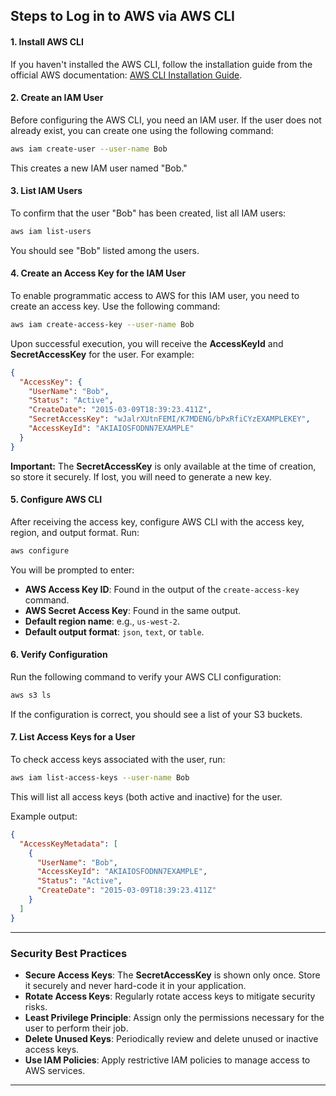 

## Steps to Log in to AWS via AWS CLI

#### 1. **Install AWS CLI**
If you haven't installed the AWS CLI, follow the installation guide from the official AWS documentation: [AWS CLI Installation Guide](https://docs.aws.amazon.com/cli/latest/userguide/install-cliv2.html).

#### 2. **Create an IAM User**
Before configuring the AWS CLI, you need an IAM user. If the user does not already exist, you can create one using the following command:

```bash
aws iam create-user --user-name Bob
```
This creates a new IAM user named "Bob."

#### 3. **List IAM Users**
To confirm that the user "Bob" has been created, list all IAM users:

```bash
aws iam list-users
```

You should see "Bob" listed among the users.

#### 4. **Create an Access Key for the IAM User**
To enable programmatic access to AWS for this IAM user, you need to create an access key. Use the following command:

```bash
aws iam create-access-key --user-name Bob
```

Upon successful execution, you will receive the **AccessKeyId** and **SecretAccessKey** for the user. For example:

```json
{
  "AccessKey": {
    "UserName": "Bob",
    "Status": "Active",
    "CreateDate": "2015-03-09T18:39:23.411Z",
    "SecretAccessKey": "wJalrXUtnFEMI/K7MDENG/bPxRfiCYzEXAMPLEKEY",
    "AccessKeyId": "AKIAIOSFODNN7EXAMPLE"
  }
}
```

**Important:** The **SecretAccessKey** is only available at the time of creation, so store it securely. If lost, you will need to generate a new key.

#### 5. **Configure AWS CLI**
After receiving the access key, configure AWS CLI with the access key, region, and output format. Run:

```bash
aws configure
```

You will be prompted to enter:

- **AWS Access Key ID**: Found in the output of the `create-access-key` command.
- **AWS Secret Access Key**: Found in the same output.
- **Default region name**: e.g., `us-west-2`.
- **Default output format**: `json`, `text`, or `table`.

#### 6. **Verify Configuration**
Run the following command to verify your AWS CLI configuration:

```bash
aws s3 ls
```

If the configuration is correct, you should see a list of your S3 buckets.

#### 7. **List Access Keys for a User**
To check access keys associated with the user, run:

```bash
aws iam list-access-keys --user-name Bob
```

This will list all access keys (both active and inactive) for the user.

Example output:

```json
{
  "AccessKeyMetadata": [
    {
      "UserName": "Bob",
      "AccessKeyId": "AKIAIOSFODNN7EXAMPLE",
      "Status": "Active",
      "CreateDate": "2015-03-09T18:39:23.411Z"
    }
  ]
}
```

---

### Security Best Practices
- **Secure Access Keys**: The **SecretAccessKey** is shown only once. Store it securely and never hard-code it in your application.
- **Rotate Access Keys**: Regularly rotate access keys to mitigate security risks.
- **Least Privilege Principle**: Assign only the permissions necessary for the user to perform their job.
- **Delete Unused Keys**: Periodically review and delete unused or inactive access keys.
- **Use IAM Policies**: Apply restrictive IAM policies to manage access to AWS services.

--- 

